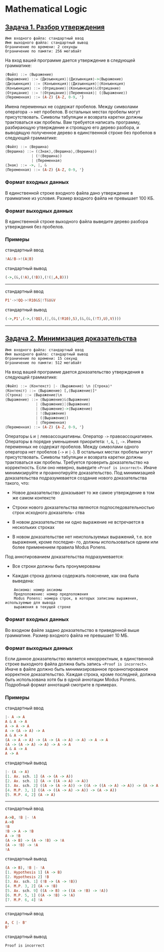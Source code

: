 # Mathematical Logic


## [Задача 1. Разбор утверждения](1-expression-parser)

```
Имя входного файла: стандартный ввод
Имя выходного файла: стандартный вывод
Ограничение по времени: 2 секунды
Ограничение по памяти: 256 мегабайт
```

На вход вашей программе дается утверждение в следующей грамматике:


```haskell
⟨Файл⟩ ::= ⟨Выражение⟩
⟨Выражение⟩ ::= ⟨Дизъюнкция⟩|⟨Дизъюнкция⟩->⟨Выражение⟩
⟨Дизъюнкция⟩ ::= ⟨Конъюнкция⟩|⟨Дизъюнкция⟩|⟨Конъюнкция⟩
⟨Конъюнкция⟩ ::= ⟨Отрицание⟩|⟨Конъюнкция⟩&⟨Отрицание⟩
⟨Отрицание⟩ ::= !⟨Отрицание⟩|⟨Переменная⟩| (⟨Выражение⟩)
⟨Переменная⟩ ::= (A-Z) {A-Z, 0-9, '} 
```

Имена переменных не содержат пробелов. Между символами оператора `->` нет пробелов. В
остальных местах пробелы могут присутствовать. Символы табуляции и возврата каретки должны
трактоваться как пробелы.
Вам требуется написать программу, разбирающую утверждение и строящую его дерево разбора,
и выводящую полученное дерево в единственной строке без пробелов в следующей грамматике:


```haskell
⟨Файл⟩ ::= ⟨Вершина⟩
⟨Вершина⟩ ::= (⟨Знак⟩,⟨Вершина⟩,⟨Вершина⟩)
            | (!⟨Вершина⟩)
            | ⟨Переменная⟩
⟨Знак⟩ ::= ->, |, &
⟨Переменная⟩ ::= (A-Z) {A-Z, 0-9, '}
```

### Формат входных данных

В единственной строке входного файла дано утверждение в грамматике из условия. Размер
входного файла не превышает 100 КБ.

### Формат выходных данных

В единственной строке выходного файла выведите дерево разбора утверждения без пробелов.

### Примеры

стандартный ввод

```haskell
!A&!B->!(A|B)
```

стандартный вывод

```haskell
(->,(&,(!A),(!B)),(!(|,A,B)))
```

---

стандартный ввод

```haskell
P1'->!QQ->!R10&S|!T&U&V
```

стандартный вывод

```haskell
(->,P1',(->,(!QQ),(|,(&,(!R10),S),(&,(&,(!T),U),V))))
```

---

## [Задача 2. Минимизация доказательства](2-proof-minimization)

```
Имя входного файла: стандартный ввод
Имя выходного файла: стандартный вывод
Ограничение по времени: 15 секунд
Ограничение по памяти: 512 мегабайт
```

На вход вашей программе дается доказательство утверждения в следующей грамматике:

```haskell
⟨Файл⟩ ::= ⟨Контекст⟩ |- ⟨Выражение⟩ \n ⟨Строка⟩*
⟨Контекст⟩ ::= ⟨Выражение⟩ [,⟨Выражение⟩]*
⟨Строка⟩ ::= ⟨Выражение⟩\n
⟨Выражение⟩ ::= ⟨Выражение⟩&⟨Выражение⟩
              | ⟨Выражение⟩|⟨Выражение⟩
              | ⟨Выражение⟩->⟨Выражение⟩
              | !⟨Выражение⟩
              | (⟨Выражение⟩)
              | ⟨Переменная⟩
⟨Переменная⟩ ::= (A-Z) {A-Z, 0-9, '}
```

Операторы `&` и `|` левоассоциативны. Оператор `->` правоассоциативен.
Операторы в порядке уменьшения приоритета: `!`, `&`, `|`, `->`.
Имена переменных не содержат пробелов. Между символами одного оператора нет пробелов (`->` и `|-`).
 В остальных местах пробелы могут присутствовать. Символы табуляции и возврата
каретки должны трактоваться как пробелы.
Требуется проверить доказательство на корректность. Если оно неверно, выведите `«Proof is
incorrect»`. Иначе минимизируйте и проаннотируйте доказательство.
Под минимизацией доказательства подразумевается создание нового доказательства такого, что:

+ Новое доказательство доказывает то же самое утверждение в том же самом контексте

+ Строки нового доказательства являются подпоследовательностью строк исходного доказатель-
ства

+ В новом доказательстве ни одно выражение не встречается в нескольких строках

+ В новом доказательстве нет неиспользуемых выражений, т.е. все выражения, кроме последне-
го, должны использоваться одним или более применением правила Modus Ponens.

Под аннотированием доказательства подразумевается:

+ Все строки должны быть пронумерованы

+ Каждая строка должна содержать пояснение, как она была выведена:

```
    Аксиома: номер аксиомы
    Предположение: номер предположения
    Modus Ponens: номера строк, в которых записаны выражения, используемые для вывода
    выражения в текущей строке
```

### Формат входных данных

Во входном файле задано доказательство в приведенной выше грамматике. Размер входного
файла не превышает 10 МБ.

### Формат выходных данных

Если данное доказательство является некорректным, в единственной строке выходного файла
должна быть запись `«Proof is incorrect»`.
Иначе в файле должно быть минимизированное проаннотированое корректное доказательство.
Каждая строка, кроме последней, должна быть использована хотя бы в одной аннотации Modus
Ponens. Подробный формат аннотаций смотрите в примерах.


### Примеры

стандартный ввод
```haskell
|- A -> A
A & A -> A
A -> A -> A
A -> (A -> A) -> A
A & A -> A
(A -> A -> A) -> (A -> (A -> A) -> A) -> A -> A
(A -> (A -> A) -> A) -> A -> A
A & A -> A
A -> A
```

стандартный вывод
```haskell
|- (A -> A)
[1. Ax. sch. 1] (A -> (A -> A))
[2. Ax. sch. 1] (A -> ((A -> A) -> A))
[3. Ax. sch. 2] ((A -> (A -> A)) -> ((A -> ((A -> A) -> A)) -> (A -> A)))
[4. M.P. 3, 1] ((A -> ((A -> A) -> A)) -> (A -> A))
[5. M.P. 4, 2] (A -> A)
```

---

стандартный ввод
```haskell
A->B, !B |- !A
A->B
!B
!B -> A -> !B
A -> !B
(A -> B) -> (A -> !B) -> !A
(A -> !B) -> !A
!A
```

стандартный вывод
```haskell
(A -> B), !B |- !A
[1. Hypothesis 1] (A -> B)
[2. Hypothesis 2] !B
[3. Ax. sch. 1] (!B -> (A -> !B))
[4. M.P. 3, 2] (A -> !B)
[5. Ax. sch. 9] ((A -> B) -> ((A -> !B) -> !A))
[6. M.P. 5, 1] ((A -> !B) -> !A)
[7. M.P. 6, 4] !A
```

---

стандартный ввод
```haskell
A, C |- B'
B'
```
стандартный вывод

`Proof is incorrect`
